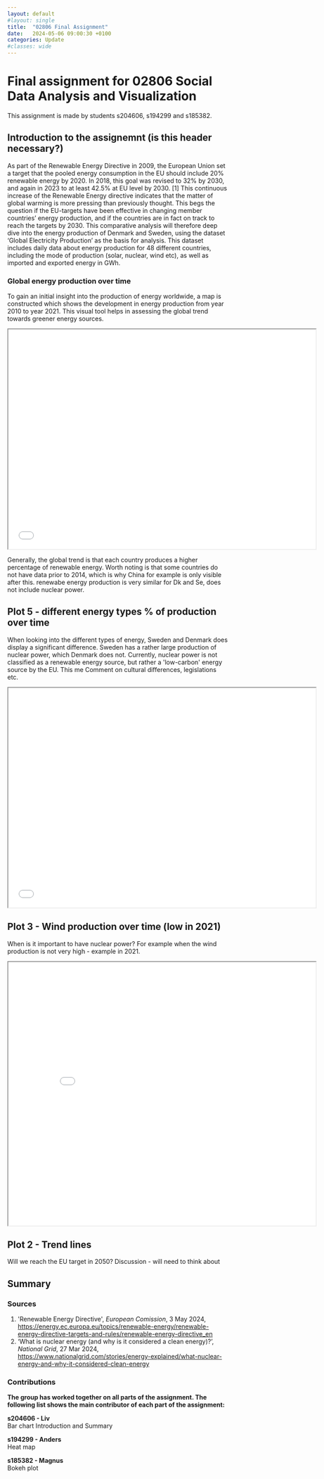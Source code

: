 ```yaml
---
layout: default
#layout: single
title:  "02806 Final Assignment"
date:   2024-05-06 09:00:30 +0100
categories: Update
#classes: wide
---
```



# Final assignment for 02806 Social Data Analysis and Visualization
This assignment is made by students s204606, s194299 and s185382.  

## Introduction to the assignemnt (is this header necessary?)
As part of the Renewable Energy Directive in 2009, the European Union set a target that the pooled energy consumption in the EU should include 20% renewable energy by 2020. In 2018, this goal was revised to 32% by 2030, and again in 2023 to at least 42.5% at EU level by 2030. [1]
This continuous increase of the Renewable Energy directive indicates that the matter of global warming is more pressing than previously thought. This begs the question if the EU-targets have been effective in changing member countries’ energy production, and if the countries are in fact on track to reach the targets by 2030. This comparative analysis will therefore deep dive into the energy production of Denmark and Sweden, using the dataset ‘Global Electricity Production’ as the basis for analysis. This dataset includes daily data about energy production for 48 different countries, including the mode of production (solar, nuclear, wind etc), as well as imported and exported energy in GWh.  


### Global energy production over time 
To gain an initial insight into the production of energy worldwide, a map is constructed which shows the development in energy production from year 2010 to year 2021. This visual tool helps in assessing the global trend towards greener energy sources.

<iframe src="/renewable_production_over_time2.html" height="500" width="700"></iframe>

Generally, the global trend is that each country produces a higher percentage of renewable energy. Worth noting is that some countries do not have data prior to 2014, which is why China for example is only visible after this. 
renewabe energy production is very similar for Dk and Se, does not include nuclear power. 

## Plot 5 - different energy types % of production over time 
When looking into the different types of energy, Sweden and Denmark does display a significant difference. Sweden has a rather large production of nuclear power, which Denmark does not. Currently, nuclear power is not classified as a renewable energy source, but rather a 'low-carbon' energy source by the EU. This me
Comment on cultural differences, legislations etc. 

<iframe src="/combined_figure.html" height="500" width="700"></iframe>



## Plot 3 - Wind production over time (low in 2021) 
When is it important to have nuclear power? For example when the wind production is not very high - example in 2021. 

<iframe src="/Electricity_breakdown.html" height="600" width="700"></iframe>


## Plot 2 - Trend lines 
Will we reach the EU target in 2050? 
Discussion - will need to think about 

## Summary 


### Sources 
1. 'Renewable Energy Directive', _European Comission_, 3 May 2024, https://energy.ec.europa.eu/topics/renewable-energy/renewable-energy-directive-targets-and-rules/renewable-energy-directive_en
2. ‘What is nuclear energy (and why is it considered a clean energy)?’, _National Grid_, 27 Mar 2024, https://www.nationalgrid.com/stories/energy-explained/what-nuclear-energy-and-why-it-considered-clean-energy



### Contributions 
**The group has worked together on all parts of the assignment. The following list shows the main contributor of each part of the assignment:** 

**s204606 - Liv**  
Bar chart Introduction and Summary 

**s194299 - Anders**  
Heat map

**s185382 - Magnus**  
Bokeh plot
